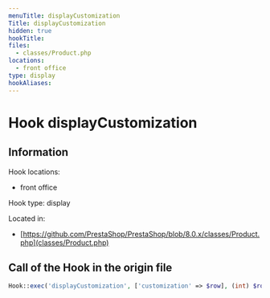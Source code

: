 ```yaml
---
menuTitle: displayCustomization
Title: displayCustomization
hidden: true
hookTitle: 
files:
  - classes/Product.php
locations:
  - front office
type: display
hookAliases:
---
```


# Hook displayCustomization

## Information

Hook locations: 
  - front office

Hook type: display

Located in: 
  - [https://github.com/PrestaShop/PrestaShop/blob/8.0.x/classes/Product.php](classes/Product.php)

## Call of the Hook in the origin file

```php
Hook::exec('displayCustomization', ['customization' => $row], (int) $row['id_module'])
```